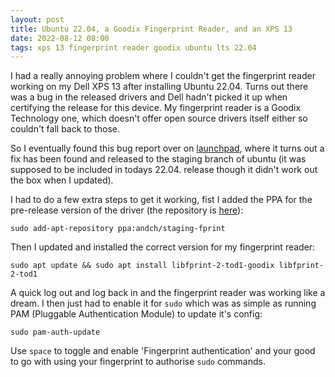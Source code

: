 ```yaml
---
layout: post
title: Ubuntu 22.04, a Goodix Fingerprint Reader, and an XPS 13
date: 2022-08-12 08:00      
tags: xps 13 fingerprint reader goodix ubuntu lts 22.04
---
```


I had a really annoying problem where I couldn't get the fingerprint reader working on my Dell XPS 13 after installing Ubuntu 22.04. Turns out there was a bug in the released drivers and Dell hadn't picked it up when certifying the release for this device. My fingerprint reader is a Goodix Technology one, which doesn't offer open source drivers itself either so couldn't fall back to those.  
  
So I eventually found this bug report over on [launchpad][bugthread], where it turns out a fix has been found and released to the staging branch of ubuntu (it was supposed to be included in todays 22.04. release though it didn't work out the box when I updated).  
  
I had to do a few extra steps to get it working, fist I added the PPA for the pre-release version of the driver (the repository is [here][staging]):  
  
`sudo add-apt-repository ppa:andch/staging-fprint`  
  
Then I updated and installed the correct version for my fingerprint reader:  
  
`sudo apt update && sudo apt install libfprint-2-tod1-goodix libfprint-2-tod1`  
  
A quick log out and log back in and the fingerprint reader was working like a dream. I then just had to enable it for `sudo` which was as simple as running PAM (Pluggable Authentication Module) to update it's config:  
  
`sudo pam-auth-update`  
  
Use `space` to toggle and enable 'Fingerprint authentication' and your good to go with using your fingerprint to authorise `sudo` commands.  


[bugthread]: https://bugs.launchpad.net/ubuntu/+source/libfprint/+bug/1966911
[staging]: https://launchpad.net/~andch/+archive/ubuntu/staging-fprint?field.series_filter=jammy